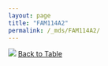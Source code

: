 ```yaml
---
layout: page
title: "FAM114A2"
permalink: /_mds/FAM114A2/
---
```


![](../../alns_9.28.22/aln_5HSAA037797_0.960.png?raw=true
)
[Back to Table](../../display)
